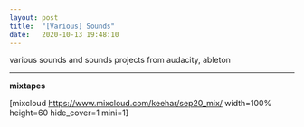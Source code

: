 ```yaml
---
layout: post
title:  "[Various] Sounds"
date:   2020-10-13 19:48:10
---
```


various sounds and sounds projects from audacity, ableton

-----------------------------------------------------------

**mixtapes**

[mixcloud https://www.mixcloud.com/keehar/sep20_mix/ width=100% height=60 hide_cover=1 mini=1]

